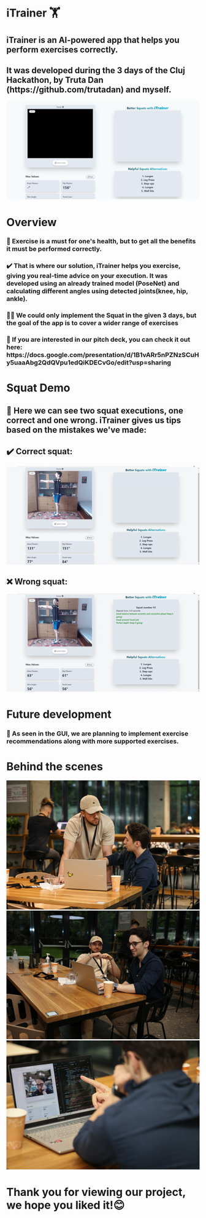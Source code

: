 # iTrainer 🏋️
<h2>iTrainer is an AI-powered app that helps you perform exercises correctly.</h2>
<h2>It was developed during the 3 days of the Cluj Hackathon, by Truta Dan (https://github.com/trutadan) and myself.</h2>
<img src="https://github.com/bogdanhatisi/iTrainer/blob/main/GUI.png"/>


<h1>Overview</h1>
<h3>🍏 Exercise is a must for one's health, but to get all the benefits it must be performed correctly.</h3>
<h3>✔️ That is where our solution, iTrainer helps you exercise, giving you real-time advice on your execution. It was developed using an already trained model (PoseNet) and calculating different angles using detected joints(knee, hip, ankle).</h3>
<h3>👨‍💻 We could only implement the Squat in the given 3 days, but the goal of the app is to cover a wider range of exercises</h3>
<h3>🎤 If you are interested in our pitch deck, you can check it out here: https://docs.google.com/presentation/d/1B1vARr5nPZNzSCuHy5uaaAbg2QdQVpu1edQiKDECvGo/edit?usp=sharing</h3>


<h1>Squat Demo</h1>
 <h2>📝 Here we can see two squat executions, one correct and one wrong. iTrainer gives us tips based on the mistakes we've made: </h2>

<h2>✔️ Correct squat: </h2>
<img src="https://github.com/bogdanhatisi/iTrainer/blob/main/correct-squat.gif"/>
<h2>❌ Wrong squat: </h2>
<img src="https://github.com/bogdanhatisi/iTrainer/blob/main/wrong-squat.gif"/>


<h1>Future development</h1>
<h3>🚀 As seen in the GUI, we are planning to implement exercise recommendations along with more supported exercises.</h3>

<h1>Behind the scenes</h1>

<img src="https://github.com/bogdanhatisi/iTrainer/blob/main/team-second-pic.png"/>
<img src="https://github.com/bogdanhatisi/iTrainer/blob/main/team.png"/>
<img src="https://github.com/bogdanhatisi/iTrainer/blob/main/team-third-pic.png"/>


<h1>Thank you for viewing our project, we hope you liked it!😊</h1>

